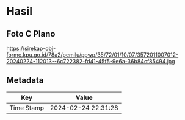 # Hasil

## Foto C Plano

https://sirekap-obj-formc.kpu.go.id/78a2/pemilu/ppwp/35/72/01/10/07/3572011007012-20240224-112013--6c722382-fd41-45f5-9e6a-36b84cf85494.jpg


## Metadata

| Key        | Value               |
| ---------- | ------------------- |
| Time Stamp | 2024-02-24 22:31:28 |



